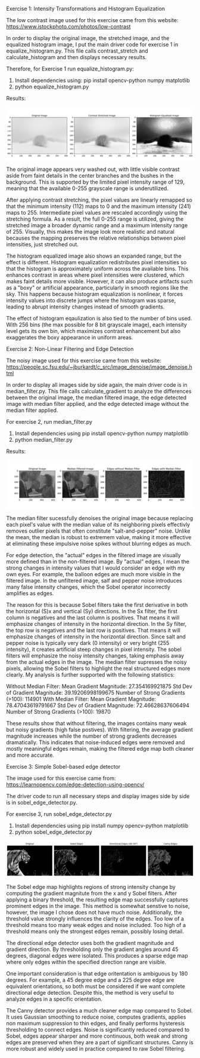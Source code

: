 Exercise 1: Intensity Transformations and Histogram Equalization 

The low contrast image used for this exercise came from this website: https://www.istockphoto.com/photos/low-contrast

In order to display the original image, the stretched image, and the equalized histogram image, I put the main driver code for exercise 1 in equalize_histogram.py. This file calls contrast_stretch and calculate_histogram and then displays necessary results.


Therefore, for Exercise 1 run equalize_histogram.py: 
1) Install dependencies using: pip install opencv-python numpy matplotlib
2) python equalize_histogram.py

Results: 

![Original Image, Strethced Image, Equalized Image)](readme_images/exercise1.png)

The original image appears very washed out, with little visible contrast aside from faint details in the center branches and the bushes in the background. This is supported by the limited pixel intensity range of 129, meaning that the available 0-255 grayscale range is underutilized. 

After applying contrast stretching, the pixel values are linearly remapped so that the minimum intensity (112) maps to 0 and the maximum intensity (241) maps to 255. Intermediate pixel values are rescaled accordingly using the stretching formula. As a result, the full 0-255 range is utilized, giving the stretched image a broader dynamic range and a maximum intensity range of 255. Visually, this makes the image look more realistic and natural becauses the mapping preserves the relative relationships between pixel intensities, just stretched out. 

The histogram equalized image also shows an expanded range, but the effect is different. Histogram equalization redistributes pixel intensities so that the histogram is approximately uniform across the available bins. This enhances contrast in areas where pixel intensities were clustered, which makes faint details more visible. However, it can also produce artifacts such as a "boxy" or artificial appearance, particularly in smooth regions like the sky. This happens because histogram equalization is nonlinear, it forces intensity values into discrete jumps where the histogram was sparse, leading to abrupt intensity changes instead of smooth gradients. 

The effect of histogram eqaulization is also tied to the number of bins used. With 256 bins (the max possible for 8 bit grayscale image), each intensity level gets its own bin, which maximizes contrast enhancement but also exaggerates the boxy appearance in uniform areas.

Exercise 2: Non-Linear Filtering and Edge Detection 

The noisy image used for this exercise came from this website: 
https://people.sc.fsu.edu/~jburkardt/c_src/image_denoise/image_denoise.html

In order to display all images side by side again, the main driver code is in median_filter.py. This file calls calculate_gradient to analyze the differences between the original image, the median filtered image, the edge detected image with median filter applied, and the edge detected image without the median filter applied.

For exercise 2, run median_filter.py 
1) Install dependencies using pip install opencv-python numpy matplotlib
2) python median_filter.py

Results:

![Original Image, Median Filter Image, Edge Detected (Without Filter), Edge Dettected (With Filter)](readme_images/exercise2.png)

The median filter sucessfully denoises the original image because replacing each pixel's value with the median value of its neighboring pixels effectivly removes outlier pixels that often constitute "salt-and-pepper" noise. Unlike the mean, the median is robust to extremem value, making it more effective at eliminating these impulsive noise spikes without blurring edges as much. 

For edge detection, the "actual" edges in the filtered image are visually more defined than in the non-filtered image. By "actual" edges, I mean the strong changes in intensity values that I would consider an edge with my own eyes. For example, the balloon edges are much more visible in the filtered image. In the unfiltered image, salf and pepper noise introduces many false intensity changes, which the Sobel operator incorrectly amplifies as edges. 

The reason for this is because Sobel filters take the first derivative in both the horizontal (S)x and vertical (Sy) directions. In the Sx filter, the first column is negatives and the last column is positives. That means it will emphasize changes of intensity in the horizontal direction. In the Sy filter, the top row is negatives and the last row is positives. That means it will emphasize changes of intensity in the horizontal direction. Since salt and pepper noise is typically very dark (0 intensity) or very bright (255 intensity), it creates artificial steep changes in pixel intensity. The sobel filters will emphasize the noisy intensity changes, taking emphasis away from the actual edges in the image. The median filter supresses the noisy pixels, allowing the Sobel filters to highlight the real structured edges more clearly. My analysis is further supported with the following statistics: 

Without Median Filter: 
    Mean Gradient Magnitude: 27.354169921875
    Std Dev of Gradient Magnitude: 39.19206998199675
    Number of Strong Gradients (>100): 114901
With Median Filter: 
    Mean Gradient Magnitude: 78.47043619791667
    Std Dev of Gradient Magnitude: 72.46628637606494
    Number of Strong Gradients (>100): 19870

These results show that without filtering, the images contains many weak but noisy gradients (high false postives). With filtering, the average gradient magnitude increases while the number of strong gradients decreases dramatically. This indicates that noise-induced edges were removed and mostly meaningful edges remain, making the filtered edge map both cleaner and more accurate. 

Exercise 3: Simple Sobel-based edge detector 

The image used for this exercise came from: https://learnopencv.com/edge-detection-using-opencv/

The driver code to run all necessary steps and display images side by side is in sobel_edge_detector.py. 

For exercise 3, run sobel_edge_detector.py
1) Install dependencies using pip install numpy opencv-python matplotlib
2) python sobel_edge_detector.py

![Original Image, Sobel Detector, Directional Edge Detector, Canny](readme_images/exercise3.png)

The Sobel edge map highlights regions of strong intensity change by computing the gradient magnitute from the x and y Sobel filters. After applying a binary threshold, the resulting edge map successfully captures prominent edges in the image. This method is somewhat senstive to noise, however, the image I chose does not have much noise. Additionally, the threshold value strongly influences the clarity of the edges. Too low of a threshold means too many weak edges and noise included. Too high of a threshold means only the strongest edges remain, possibly losing detail. 

The directional edge detector uses both the gradient magnitude and gradient direction. By thresholding only the gradient angles around 45 degrees, diagonal edges were isolated. This produces a sparse edge map where only edges within the specified direction range are visible. 

One important consideration is that edge oritentation is ambiguous by 180 degrees. For example, a 45 degree edge and a 225 degree edge are equivalent orientations, so both must be considered if we want complete directional edge detection. Despite this, the method is very useful to analyze edges in a specific orientation. 

The Canny detector provides a much cleaner edge map compared to Sobel. It uses Gaussian smoothing to reduce noise, computes gradients, applies non maximum suppression to thin edges, and finally performs hysteresis thresholding to connect edges. Noise is significantly reduced compared to Sobel, edges appear sharper and more continuous, both weak and strong edges are preserved when they are a part of significant structures. Canny is more robust and widely used in practice compared to raw Sobel filtering. 